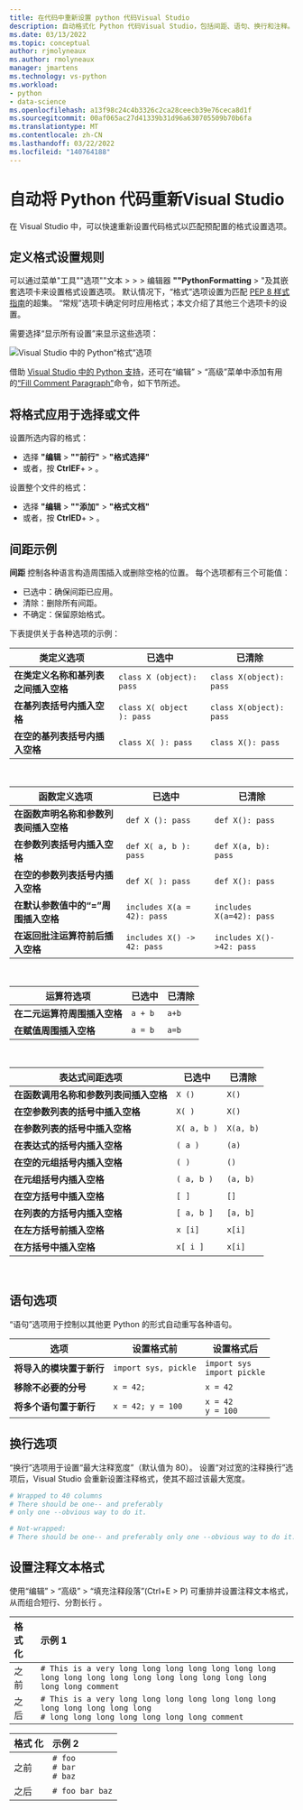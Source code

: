 ```yaml
---
title: 在代码中重新设置 python 代码Visual Studio
description: 自动格式化 Python 代码Visual Studio，包括间距、语句、换行和注释。
ms.date: 03/13/2022
ms.topic: conceptual
author: rjmolyneaux
ms.author: rmolyneaux
manager: jmartens
ms.technology: vs-python
ms.workload:
- python
- data-science
ms.openlocfilehash: a13f98c24c4b3326c2ca28ceecb39e76ceca8d1f
ms.sourcegitcommit: 00af065ac27d41339b31d96a630705509b70b6fa
ms.translationtype: MT
ms.contentlocale: zh-CN
ms.lasthandoff: 03/22/2022
ms.locfileid: "140764188"
---
```

# <a name="automatically-reformat-python-code-in-visual-studio"></a>自动将 Python 代码重新Visual Studio

在 Visual Studio 中，可以快速重新设置代码格式以匹配预配置的格式设置选项。

## <a name="define-formatting-rules"></a>定义格式设置规则

可以通过菜单"工具""选项""文本 >  >  > 编辑器 **""PythonFormatting** > "及其嵌套选项卡来设置格式设置选项。 默认情况下，“格式”选项设置为匹配 [PEP 8 样式指南](https://www.python.org/dev/peps/pep-0008/)的超集。 “常规”选项卡确定何时应用格式；本文介绍了其他三个选项卡的设置。

需要选择“显示所有设置”来显示这些选项：

![Visual Studio 中的 Python“格式”选项](media/options-editor-formatting.png)

借助 [Visual Studio 中的 Python 支持](installing-python-support-in-visual-studio.md)，还可在“编辑” > “高级”菜单中添加有用的[“Fill Comment Paragraph”](#comment)命令，如下节所述。


## <a name="apply-format-to-selection-or-file"></a>将格式应用于选择或文件

设置所选内容的格式： 
+ 选择 **"编辑** > **""前行"** > **"格式选择"** 
+ 或者，按 **CtrlEF**+ > 。

设置整个文件的格式： 
+ 选择 **"编辑** > **""添加"** > **"格式文档"** 
+ 或者，按 **CtrlED**+ > 。


## <a name="spacing-examples"></a>间距示例

**间距** 控制各种语言构造周围插入或删除空格的位置。 每个选项都有三个可能值：

- 已选中：确保间距已应用。
- 清除：删除所有间距。
- 不确定：保留原始格式。

下表提供关于各种选项的示例：

| 类定义选项 | 已选中 | 已清除 |
| --- | --- | --- |
| **在类定义名称和基列表之间插入空格** | `class X (object): pass` | `class X(object): pass` |
| **在基列表括号内插入空格** | `class X( object ): pass` | `class X(object): pass` |
| **在空的基列表括号内插入空格** | `class X( ): pass` | `class X(): pass` |

<br/>

| 函数定义选项 | 已选中 | 已清除 |
| --- | --- | --- |
| **在函数声明名称和参数列表间插入空格** | `def X (): pass` | `def X(): pass` |
| **在参数列表括号内插入空格** | `def X( a, b ): pass` | `def X(a, b): pass` |
| **在空的参数列表括号内插入空格** | `def X( ): pass` | `def X(): pass` |
| **在默认参数值中的“=”周围插入空格** | `includes X(a = 42): pass` | `includes X(a=42): pass` |
| **在返回批注运算符前后插入空格** | `includes X() -> 42: pass` | `includes X()->42: pass` |

<br/>

| 运算符选项 | 已选中 | 已清除 |
| --- | --- | --- |
| **在二元运算符周围插入空格** | `a + b` | `a+b` |
| **在赋值周围插入空格** | `a = b` | `a=b` |

<br/>

| 表达式间距选项 | 已选中 | 已清除 |
| --- | --- | --- |
| **在函数调用名称和参数列表间插入空格** | `X ()` | `X()` |
| **在空参数列表的括号中插入空格** | `X( )` | `X()` |
| **在参数列表的括号中插入空格** | `X( a, b )` | `X(a, b)` |
| **在表达式的括号内插入空格** | `( a )` | `(a)` |
| **在空的元组括号内插入空格** | `( )` | `()` |
| **在元组括号内插入空格** | `( a, b )` | `(a, b)` |
| **在空方括号中插入空格** | `[ ]` | `[]` |
| **在列表的方括号内插入空格** | `[ a, b ]` | `[a, b]` |
| **在左方括号前插入空格** | `x [i]` | `x[i]` |
| **在方括号中插入空格** | `x[ i ]` | `x[i]` |

<br/>

## <a name="statement-options"></a>语句选项

“语句”选项用于控制以其他更 Python 的形式自动重写各种语句。

| 选项 | 设置格式前 | 设置格式后 |
| --- | --- | --- |
| **将导入的模块置于新行** | `import sys, pickle` | `import sys`<br/>`import pickle` |
| **移除不必要的分号** | `x = 42;` | `x = 42` |
| **将多个语句置于新行** | `x = 42; y = 100` | `x = 42`<br/>`y = 100` |

## <a name="wrapping-options"></a>换行选项

“换行”选项用于设置“最大注释宽度”（默认值为 80）。 设置“对过宽的注释换行”选项后，Visual Studio 会重新设置注释格式，使其不超过该最大宽度。

```python
# Wrapped to 40 columns
# There should be one-- and preferably
# only one --obvious way to do it.
```

```python
# Not-wrapped:
# There should be one-- and preferably only one --obvious way to do it.
```

<a name="comment"></a>

## <a name="format-comment-text"></a>设置注释文本格式

使用“编辑” > “高级” > “填充注释段落”(Ctrl+E > P) 可重排并设置注释文本格式，从而组合短行、分割长行     。


|格式 化| 示例 1 |
| :- | :- |
|之前| `# This is a very long long long long long long long long long long long long long long long long long long long comment`|
|之后| `# This is a very long long long long long long long long long long long long`<br/>`# long long long long long long long comment` |


|格式 化|示例 2 |
| :- | :- | 
|之前|`# foo`<br/>`# bar`<br/>`# baz`  |
|之后| `# foo bar baz` |
